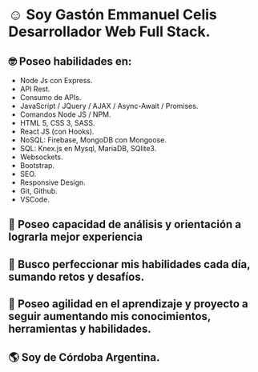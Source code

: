 # :relaxed: Soy Gastón Emmanuel Celis Desarrollador Web Full Stack.

## :nerd_face: Poseo habilidades en:
- Node Js con Express.
- API Rest.
- Consumo de APIs.
- JavaScript / JQuery / AJAX / Async-Await / Promises.
- Comandos Node JS / NPM.
- HTML 5, CSS 3, SASS.
- React JS (con Hooks).
- NoSQL: Firebase, MongoDB con Mongoose.
- SQL: Knex.js en Mysql, MariaDB, SQlite3.
- Websockets.
- Bootstrap.
- SEO.
- Responsive Design.
- Git, Github.
- VSCode.

## :thinking: Poseo capacidad de análisis y orientación a lograrla mejor experiencia
## :thinking: Busco perfeccionar mis habilidades cada día, sumando retos y desafíos.
## :thinking: Poseo agilidad en el aprendizaje y proyecto a seguir aumentando mis conocimientos, herramientas y habilidades.
## :earth_americas: Soy de Córdoba Argentina.
